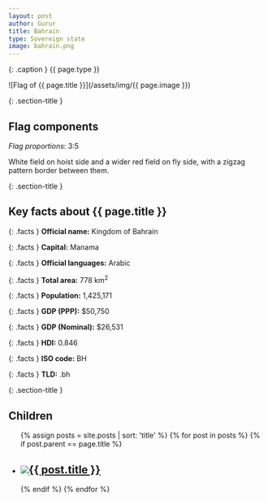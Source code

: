 ```yaml
---
layout: post
author: Gurur
title: Bahrain
type: Sovereign state
image: bahrain.png
---
```

{: .caption }
{{ page.type }}

![Flag of {{ page.title }}](/assets/img/{{ page.image }})

{: .section-title }
## Flag components

*Flag proportions*: 3:5

White field on hoist side and a wider red field on fly side, with a zigzag pattern border between them.

{: .section-title }
## Key facts about {{ page.title }}

{: .facts }
**Official name:** Kingdom of Bahrain

{: .facts }
**Capital:** Manama

{: .facts }
**Official languages:** Arabic

{: .facts }
**Total area:** 778 km<sup>2</sup>

{: .facts }
**Population:** 1,425,171

{: .facts }
**GDP (PPP):** $50,750

{: .facts }
**GDP (Nominal):** $26,531

{: .facts }
**HDI:** 0.846

{: .facts }
**ISO code:** BH

{: .facts }
**TLD:** .bh

{: .section-title }
## Children

<ul id="post-list">
    {% assign posts = site.posts | sort: 'title' %}
    {% for post in posts %}
    {% if post.parent == page.title %}
    <li>
        <h2><a href="{{ post.url }}"><span class="home-image"><img src="/assets/img/{{ post.image }}"></span>{{ post.title }}</a></h2>
    </li>
    {% endif %}
    {% endfor %}
</ul>